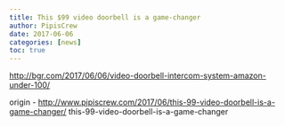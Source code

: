 ```yaml
---
title: This $99 video doorbell is a game-changer
author: PipisCrew
date: 2017-06-06
categories: [news]
toc: true
---
```


http://bgr.com/2017/06/06/video-doorbell-intercom-system-amazon-under-100/

origin - http://www.pipiscrew.com/2017/06/this-99-video-doorbell-is-a-game-changer/ this-99-video-doorbell-is-a-game-changer